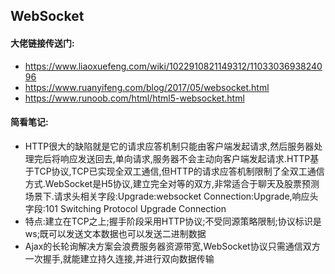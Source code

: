## WebSocket
#### 大佬链接传送门:
- https://www.liaoxuefeng.com/wiki/1022910821149312/1103303693824096
- https://www.ruanyifeng.com/blog/2017/05/websocket.html
- https://www.runoob.com/html/html5-websocket.html
#### 简看笔记:
- HTTP很大的缺陷就是它的请求应答机制只能由客户端发起请求,然后服务器处理完后将响应发送回去,单向请求,服务器不会主动向客户端发起请求.HTTP基于TCP协议,TCP已实现全双工通信,但HTTP的请求应答机制限制了全双工通信方式.WebSocket是H5协议,建立完全对等的双方,非常适合于聊天及股票预测场景下.请求头相关字段:Upgrade:websocket Connection:Upgrade,响应头字段:101 Switching Protocol Upgrade Connection  
- 特点:建立在TCP之上;握手阶段采用HTTP协议;不受同源策略限制;协议标识是ws;既可以发送文本数据也可以发送二进制数据  
- Ajax的长轮询解决方案会浪费服务器资源带宽,WebSocket协议只需通信双方一次握手,就能建立持久连接,并进行双向数据传输    